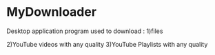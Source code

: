 # MyDownloader
Desktop application program used to download :
1)files

2)YouTube videos with any quality 
3)YouTube Playlists with any quality
